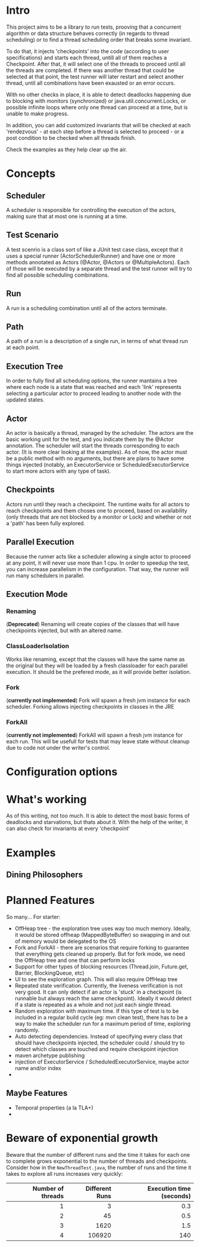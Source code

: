 # Intro

This project aims to be a library to run tests, prooving that a concurrent algorithm or data structure behaves correctly (in regards to thread scheduling) or to find a thread scheduling order that breaks some invariant. 

To do that, it injects 'checkpoints' into the code (according to user specifications) and starts each thread, untill all of them reaches a Checkpoint. After that, it will select one of the threads to proceed until all the threads are completed.
If there was another thread that could be selected at that point, the test runner will later restart and select another thread, until all combinations have been exausted or an error occurs.

With no other checks in place, it is able to detect deadlocks happening due to blocking with monitors (synchronized) or java.util.concurrent.Locks, or possible infinite loops where only one thread can proceed at a time, but is unable to make progress.

In addition, you can add customized invariants that will be checked at each 'rendezvous' - at each step before a thread is selected to proceed - or a post condition to be checked when all threads finish.

Check the examples as they help clear up the air.

# Concepts

## Scheduler
A scheduler is responsible for controlling the execution of the actors, making sure that at most one is running at a time.


## Test Scenario
A test scenrio is a class sort of like a JUnit test case class, except that it uses a special runner (ActorSchedulerRunner) and have one or more methods annotated as Actors (@Actor, @Actors or @MultipleActors). Each of those will be executed by a separate thread and the test runner will try to find all possible scheduling combinations.

## Run
A run is a scheduling combination until all of the actors terminate. 

## Path
A path of a run is a description of a single run, in terms of what thread run at each point. 

## Execution Tree
In order to fully find all scheduling options, the runner mantains a tree where each node is a state that was reached and each 'link' represents selecting a particular actor to proceed leading to another node with the updated states.


## Actor
An actor is basically a thread, managed by the scheduler. The actors are the basic working unit for the test, and you indicate them by the @Actor annotation. The scheduler will start the threads corresponding to each actor. (It is more clear looking at the examples).
As of now, the actor must be a public method with no arguments, but there are plans to have some things injected (notably, an ExecutorService or ScheduledExecutorService to start more actors with any type of task).

## Checkpoints
Actors run until they reach a checkpoint. The runtime waits for all actors to reach checkpoints and them choses one to proceed, based on availability (only threads that are not blocked by a monitor or Lock) and whether or not a 'path' has been fully explored.

## Parallel Execution
Because the runner acts like a scheduler allowing a single actor to proceed at any point, it will never use more than 1 cpu. In order to speedup the test, you can increase parallelism in the configuration. That way, the runner will run many schedulers in parallel.

## Execution Mode

### Renaming
(**Deprecated**) Renaming will create copies of the classes that will have checkpoints injected, but with an altered name. 

### ClassLoaderIsolation
Works like renaming, except that the classes will have the same name as the original but they will be loaded by a fresh classloader for each parallel execution.
It should be the prefered mode, as it will provide better isolation.

### Fork
(**currently not implemented**) Fork will spawn a fresh jvm instance for each scheduler. Forking allows injecting checkpoints in classes in the JRE 

### ForkAll
(**currently not implemented**) ForkAll will spawn a fresh jvm instance for each run. This will be usefull for tests that may leave state without cleanup due to code not under the writer's control.

# Configuration options

# What's working

As of this writing, not too much. It is able to detect the most basic forms of deadlocks and starvations, but thats about it.
With the help of the writer, it can also check for invariants at every 'checkpoint'

# Examples

## Dining Philosophers


# Planned Features

So many... For starter:
- OffHeap tree - the exploration tree uses way too much memory. Ideally, it would be stored offheap (MappedByteBuffer) so swapping in and out of memory would be delegated to the OS
- Fork and ForkAll - there are scenarios that require forking to guarantee that everything gets cleaned up properly. But for fork mode, we need the OffHeap tree and one that can perform locks
- Support for other types of blocking resources (Thread.join, Future.get, Barrier, BlockingQueue, etc)
- UI to see the exploration graph. This will also require OffHeap tree
- Repeated state verification. Currently, the liveness verification is not very good. It can only detect if an actor is 'stuck' in a checkpoint (is runnable but always reach the same checkpoint). Ideally it would detect if a state is repeated as a whole and not just each single thread. 
- Random exploration with maximum time. If this type of test is to be included in a regular build cycle (eg: mvn clean test), there has to be a way to make the scheduler run for a maximum period of time, exploring randomly.
- Auto detecting dependencies. Instead of specifying every class that should have checkpoints injected, the scheduler could / should try to detect which classes are touched and require checkpoint injection
- maven archetype publishing
- injection of ExecutorService / ScheduledExecutorService, maybe actor name and/or index
- 

## Maybe Features
- Temporal properties (a la TLA+)
- 

# Beware of exponential growth

Beware that the number of different runs and the time it takes for each one to complete grows exponential to the number of threads and checkpoints.
Consider how in the `NewThreadTest.java`, the number of runs and the time it takes to explore all runs increases very quickly:

| Number of threads | Different Runs | Execution time (seconds) |
|------------------:|---------------:|-------------------------:|
|                 1 |              3 |                      0.3 |
|                 2 |             45 |                      0.5 |
|                 3 |           1620 |                      1.5 |
|                 4 |         106920 |                      140 |